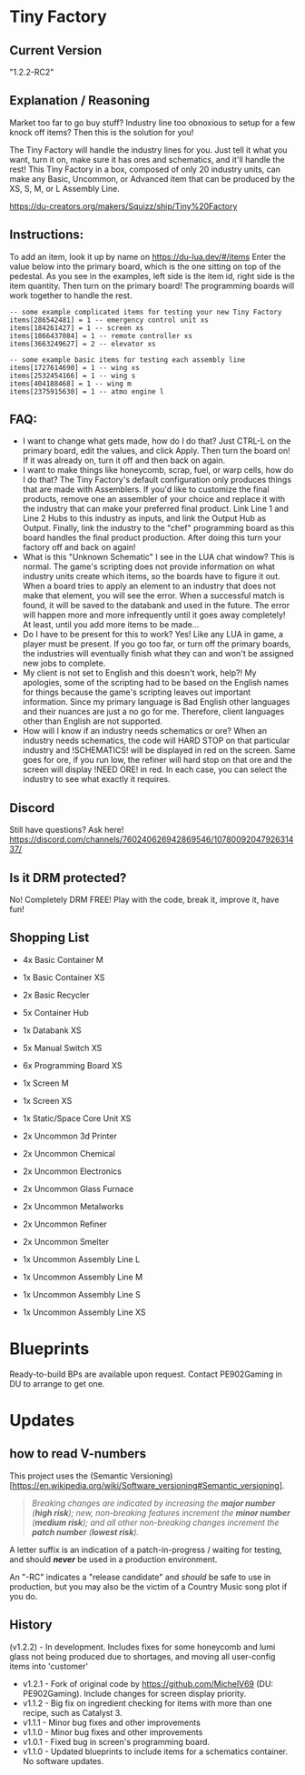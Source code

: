 # Tiny Factory

## Current Version

"1.2.2-RC2"

## Explanation / Reasoning

Market too far to go buy stuff? Industry line too obnoxious to setup for a few knock off items? Then this is the solution for you!

The Tiny Factory will handle the industry lines for you. Just tell it what you want, turn it on, make sure it has ores and schematics, and it'll handle the rest! This Tiny Factory in a box, composed of only 20 industry units, can make any Basic, Uncommon, or Advanced item that can be produced by the XS, S, M, or L Assembly Line.

https://du-creators.org/makers/Squizz/ship/Tiny%20Factory

## Instructions:

To add an item, look it up by name on https://du-lua.dev/#/items
Enter the value below into the primary board, which is the one sitting on top of the pedestal. As you see in the examples, left side is the item id, right side is the item quantity. Then turn on the primary board! The programming boards will work together to handle the rest.

    -- some example complicated items for testing your new Tiny Factory
    items[286542481] = 1 -- emergency control unit xs
    items[184261427] = 1 -- screen xs
    items[1866437084] = 1 -- remote controller xs
    items[3663249627] = 2 -- elevator xs

    -- some example basic items for testing each assembly line
    items[1727614690] = 1 -- wing xs
    items[2532454166] = 1 -- wing s
    items[404188468] = 1 -- wing m
    items[2375915630] = 1 -- atmo engine l

## FAQ:
* I want to change what gets made, how do I do that? Just CTRL-L on the primary board, edit the values, and click Apply. Then turn the board on! If it was already on, turn it off and then back on again.
* I want to make things like honeycomb, scrap, fuel, or warp cells, how do I do that? The Tiny Factory's default configuration only produces things that are made with Assemblers. If you'd like to customize the final products, remove one an assembler of your choice and replace it with the industry that can make your preferred final product. Link Line 1 and Line 2 Hubs to this industry as inputs, and link the Output Hub as Output. Finally, link the industry to the "chef" programming board as this board handles the final product production. After doing this turn your factory off and back on again!
* What is this "Unknown Schematic" I see in the LUA chat window? This is normal. The game's scripting does not provide information on what industry units create which items, so the boards have to figure it out. When a board tries to apply an element to an industry that does not make that element, you will see the error. When a successful match is found, it will be saved to the databank and used in the future. The error will happen more and more infrequently until it goes away completely! At least, until you add more items to be made...
* Do I have to be present for this to work? Yes! Like any LUA in game, a player must be present. If you go too far, or turn off the primary boards, the industries will eventually finish what they can and won't be assigned new jobs to complete.
* My client is not set to English and this doesn't work, help?! My apologies, some of the scripting had to be based on the English names for things because the game's scripting leaves out important information. Since my primary language is Bad English other languages and their nuances are just a no go for me. Therefore, client languages other than English are not supported.
* How will I know if an industry needs schematics or ore? When an industry needs schematics, the code will HARD STOP on that particular industry and !SCHEMATICS! will be displayed in red on the screen. Same goes for ore, if you run low, the refiner will hard stop on that ore and the screen will display !NEED ORE! in red. In each case, you can select the industry to see what exactly it requires.

## Discord

Still have questions? Ask here! https://discord.com/channels/760240626942869546/1078009204792631437/

## Is it DRM protected?

No! Completely DRM FREE! Play with the code, break it, improve it, have fun!

## Shopping List

* 4x Basic Container M
* 1x Basic Container XS
* 2x Basic Recycler
* 5x Container Hub
* 1x Databank XS
* 5x Manual Switch XS
* 6x Programming Board XS
* 1x Screen M
* 1x Screen XS
* 1x Static/Space Core Unit XS

* 2x Uncommon 3d Printer
* 2x Uncommon Chemical
* 2x Uncommon Electronics
* 2x Uncommon Glass Furnace
* 2x Uncommon Metalworks
* 2x Uncommon Refiner
* 2x Uncommon Smelter

* 1x Uncommon Assembly Line L
* 1x Uncommon Assembly Line M
* 1x Uncommon Assembly Line S
* 1x Uncommon Assembly Line XS

# Blueprints

Ready-to-build BPs are available upon request. Contact PE902Gaming in DU to arrange to get one.

# Updates

## how to read V-numbers

This project uses the (Semantic Versioning)[https://en.wikipedia.org/wiki/Software_versioning#Semantic_versioning].

> *Breaking changes are indicated by increasing the **major number** (**high risk**); new, non-breaking features increment the **minor number** (**medium risk**); and all other non-breaking changes increment the **patch number** (**lowest risk**).*

A letter suffix is an indication of a patch-in-progress / waiting for testing, and should _**never**_ be used in a production environment.

An "-RC" indicates a "release candidate" and _should_ be safe to use in production, but you may also be the victim of a Country Music song plot if you do.

## History
(v1.2.2) - In development. Includes fixes for some honeycomb and lumi glass not being produced due to shortages, and moving all user-config items into 'customer'
* v1.2.1 - Fork of original code by https://github.com/MichelV69 (DU: PE902Gaming). Include changes for screen display priority.
* v1.1.2 - Big fix on ingredient checking for items with more than one recipe, such as Catalyst 3.
* v1.1.1 - Minor bug fixes and other improvements
* v1.1.0 - Minor bug fixes and other improvements
* v1.0.1 - Fixed bug in screen's programming board.
* v1.1.0 - Updated blueprints to include items for a schematics container. No software updates.

